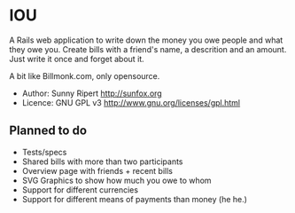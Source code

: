 IOU
===

A Rails web application to write down the money you owe people and what they owe you. Create bills with a friend's name, a descrition and an amount. Just write it once and forget about it.

A bit like Billmonk.com, only opensource.

* Author: Sunny Ripert <http://sunfox.org>
* Licence: GNU GPL v3 <http://www.gnu.org/licenses/gpl.html>

Planned to do
-------------

* Tests/specs
* Shared bills with more than two participants
* Overview page with friends + recent bills
* SVG Graphics to show how much you owe to whom
* Support for different currencies
* Support for different means of payments than money (he he.)

